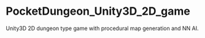# PocketDungeon_Unity3D_2D_game
Unity3D 2D dungeon type game with procedural map generation and NN AI.
